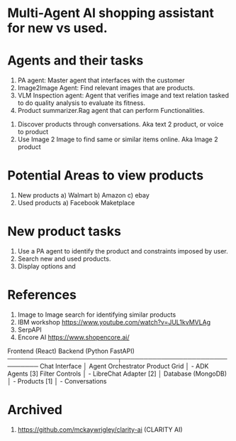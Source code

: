#   Multi-Agent AI shopping assistant for new vs used. 

# Agents and their tasks
1. PA agent:  Master agent that interfaces with the customer
2. Image2Image Agent: Find relevant images that are products.
3. VLM Inspection agent: Agent that verifies image and text relation tasked to do quality analysis to evaluate its fitness.
4. Product summarizer.Rag agent that can perform
Functionalities.
1) Discover products through conversations. Aka text 2 product, or voice to product
2) Use Image 2 Image to find same or similar items online. Aka Image 2 product

# Potential Areas to view products 

1. New products
    a) Walmart
    b) Amazon
    c) ebay
2. Used products 
    a) Facebook Maketplace 

# New product tasks 
1) Use a PA agent to identify the product and constraints imposed by user. 
2) Search new and used products.
3) Display options and 
# References 
1. Image to Image search for identifying similar products
2. IBM workshop https://www.youtube.com/watch?v=JUL1kvMVLAg
3. SerpAPI
4. Encore AI https://www.shopencore.ai/

Frontend (React)          Backend (Python FastAPI)
─────────────────────────┬───────────────────────────────
  Chat Interface          │  Agent Orchestrator
  Product Grid            │  - ADK Agents [3]
  Filter Controls         │  - LibreChat Adapter [2]
                          │  Database (MongoDB)
                          │  - Products [1]
                          │  - Conversations
# Archived 
1. https://github.com/mckaywrigley/clarity-ai (CLARITY AI)